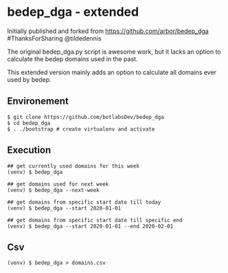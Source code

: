 # bedep_dga - extended
 
Initially published and forked from https://github.com/arbor/bedep_dga #ThanksForSharing @tildedennis

The original bedep_dga.py script is awesome work, but it lacks an option to calculate the bedep 
domains used in the past.

This extended version mainly adds an option to calculate all domains ever used by bedep.





## Environement
```shell script
$ git clone https://github.com/botlabsDev/bedep_dga
$ cd bedep_dga
$ . ./bootstrap # create virtualenv and activate 
```


## Execution

```shell script
## get currently used domains for this week
(venv) $ bedep_dga

## get domains used for next week 
(venv) $ bedep_dga --next-week

## get domains from specific start date till today 
(venv) $ bedep_dga --start 2020-01-01

## get domains from specific start date till specific end
(venv) $ bedep_dga --start 2020-01-01 --end 2020-02-01

```

## Csv

```shell script
(venv) $ bedep_dga > domains.csv
```
